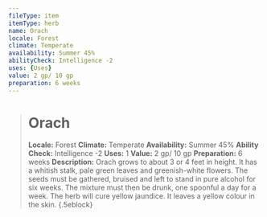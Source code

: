 ```yaml
---
fileType: item
itemType: herb
name: Orach
locale: Forest
climate: Temperate
availability: Summer 45%
abilityCheck: Intelligence -2
uses: {Uses}
value: 2 gp/ 10 gp
preparation: 6 weeks
---
```

>#  Orach
>
> **Locale:** Forest
> **Climate:** Temperate
> **Availability:** Summer 45%
> **Ability Check:** Intelligence -2
> **Uses:** 1
> **Value:** 2 gp/ 10 gp
> **Preparation:** 6 weeks
> **Description:** Orach grows to about 3 or 4 feet in height. It has a whitish stalk, pale green leaves and greenish-white flowers. The seeds must be gathered, bruised and left to stand in pure alcohol for six weeks. The mixture must then be drunk, one spoonful a day for a week. The herb will cure yellow jaundice. It leaves a yellow colour in the skin.
{.5eblock}

